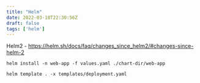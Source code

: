 ```yaml
---
title: "Helm"
date: 2022-03-18T22:30:56Z
draft: false
tags: ['helm']
---
```


Helm2 - https://helm.sh/docs/faq/changes_since_helm2/#changes-since-helm-2
```shell
helm install -n web-app -f values.yaml ./chart-dir/web-app
```
```shell
helm template . -x templates/deployment.yaml
```


